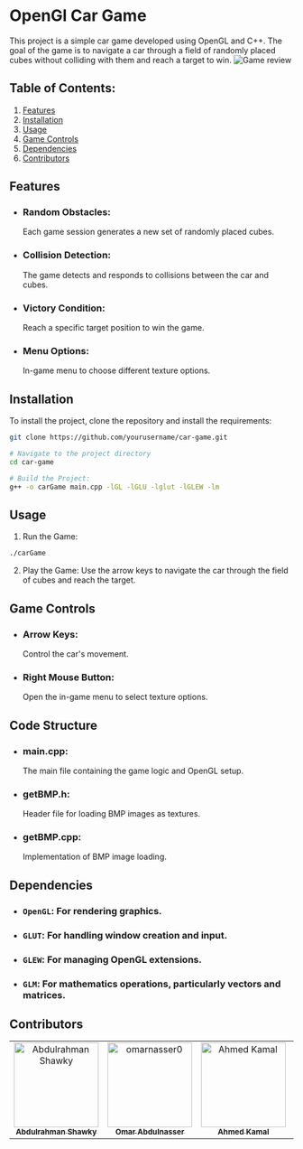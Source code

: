 # OpenGl Car Game

This project is a simple car game developed using OpenGL and C++. The goal of the game is to navigate a car through a field of randomly placed cubes without colliding with them and reach a target to win.
![Game review](assests/reviwe.gif)

## Table of Contents:
1. [Features](#features)
2. [Installation](#installation)
3. [Usage](#usage)
4. [Game Controls](#game-controls)
5. [Dependencies](#dependencies)
6. [Contributors](#contributors)



## Features

- ### Random Obstacles:
     Each game session generates a new set of randomly placed cubes.
- ### Collision Detection: 
     The game detects and responds to collisions between the car and cubes.
- ### Victory Condition: 
     Reach a specific target position to win the game.
- ### Menu Options: 
     In-game menu to choose different texture options.

## Installation

To install the project, clone the repository and install the requirements:

```bash
git clone https://github.com/yourusername/car-game.git
```
```bash
# Navigate to the project directory
cd car-game
```
```bash
# Build the Project:
g++ -o carGame main.cpp -lGL -lGLU -lglut -lGLEW -lm

```

## Usage
1. Run the Game:

```bash
./carGame
```
2. Play the Game:
Use the arrow keys to navigate the car through the field of cubes and reach the target.

## Game Controls

- ### Arrow Keys: 
    Control the car's movement.
- ### Right Mouse Button:
    Open the in-game menu to select texture options.

  
## Code Structure
- ### main.cpp:
   The main file containing the game logic and OpenGL setup.
- ### getBMP.h:
   Header file for loading BMP images as textures.
- ### getBMP.cpp:
    Implementation of BMP image loading.
   
  
## Dependencies
- ### `OpenGL`: For rendering graphics.
- ### `GLUT`: For handling window creation and input.
- ### `GLEW`: For managing OpenGL extensions.
- ### `GLM`: For mathematics operations, particularly vectors and matrices.

  
## Contributors <a name = "contributors"></a>
<table>
  <tr>
    <td align="center">
    <a href="https://github.com/AbdulrahmanGhitani" target="_black">
    <img src="https://avatars.githubusercontent.com/u/114954706?v=4" width="150px;" alt="Abdulrahman Shawky"/>
    <br />
    <sub><b>Abdulrahman Shawky</b></sub></a>
    </td>
<td align="center">
    <a href="https://github.com/omarnasser0" target="_black">
    <img src="https://avatars.githubusercontent.com/u/100535160?v=4" width="150px;" alt="omarnasser0"/>
    <br />
    <sub><b>Omar Abdulnasser</b></sub></a>
    </td>
         <td align="center">
    <a href="https://github.com/AhmedKamalMohammedElSayed" target="_black">
    <img src="https://avatars.githubusercontent.com/u/96977876?v=4" width="150px;" alt="Ahmed Kamal"/>
    <br />
    <sub><b>Ahmed Kamal</b></sub></a>
    </td>
         <td align="center">
    <a href="https://github.com/AbdullahOmran" target="_black">
    <img src="https://avatars.githubusercontent.com/u/30219936?v=4" width="150px;" alt="Abdullah Omran"/>
    <br />
    <sub><b>Abdullah Omran</b></sub></a>
    </td>
 <td align="center">
    <a href="https://github.com/MO-Nigo" target="_black">
    <img src="https://avatars.githubusercontent.com/u/103186952?v=4" width="150px;" alt="Mohammed Ali"/>
    <br />
    <sub><b>Mohammed Ali</b></sub></a>
    </td>
      </tr>
 </table>
